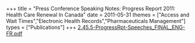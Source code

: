 +++
title = "Press Conference Speaking Notes: Progress Report 2011: Health Care Renewal In Canada"
date = 2011-05-31
themes = ["Access and Wait Times","Electronic Health Records","Pharmaceuticals Management"]
types = ["Publications"]
+++
[2.45.5-ProgressRpt-Speeches\_FINAL\_ENG-FR.pdf](/files/2.45.5-ProgressRpt-Speeches_FINAL_ENG-FR.pdf)
